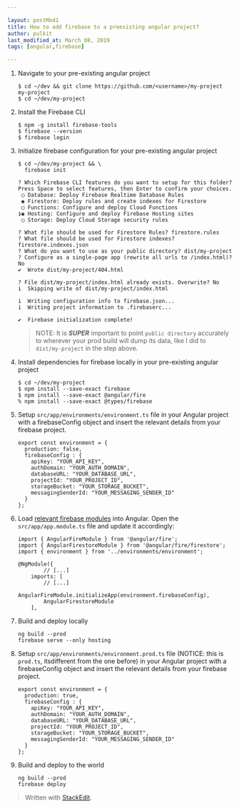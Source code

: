 ```yaml
---

layout: postMod1
title: How to add firebase to a preexisting angular project?
author: pulkit
last_modified_at: March 08, 2019
tags: [angular,firebase]

---
```


1. Navigate to your pre-existing angular project

    ```
    $ cd ~/dev && git clone https://github.com/<username>/my-project my-project
    $ cd ~/dev/my-project
    ```
1. Install the Firebase CLI

    ```
    $ npm -g install firebase-tools
    $ firebase --version
    $ firebase login
    ```
1. Initialize firebase configuration for your pre-existing angular project

    ```
    $ cd ~/dev/my-project && \
      firebase init

    ? Which Firebase CLI features do you want to setup for this folder? Press Space to select features, then Enter to confirm your choices. 
     ◯ Database: Deploy Firebase Realtime Database Rules
     ◉ Firestore: Deploy rules and create indexes for Firestore
     ◯ Functions: Configure and deploy Cloud Functions
    ❯◉ Hosting: Configure and deploy Firebase Hosting sites
     ◯ Storage: Deploy Cloud Storage security rules

    ? What file should be used for Firestore Rules? firestore.rules
    ? What file should be used for Firestore indexes? firestore.indexes.json
    ? What do you want to use as your public directory? dist/my-project
    ? Configure as a single-page app (rewrite all urls to /index.html)? No
    ✔  Wrote dist/my-project/404.html

    ? File dist/my-project/index.html already exists. Overwrite? No
    i  Skipping write of dist/my-project/index.html

    i  Writing configuration info to firebase.json...
    i  Writing project information to .firebaserc...

    ✔  Firebase initialization complete!
    ```
    > NOTE: It is _**SUPER**_ important to point `public directory` accurately to wherever your prod build will dump its data, like I did to `dist/my-project` in the step above.
1. Install dependencies for firebase locally in your pre-existing angular project

    ```
    $ cd ~/dev/my-project
    $ npm install --save-exact firebase
    $ npm install --save-exact @angular/fire
    % npm install --save-exact @types/firebase
    ```
1. Setup `src/app/environments/environment.ts` file in your Angular project with a firebaseConfig object and insert the relevant details from your firebase project.

    ```
    export const environment = {
      production: false,
      firebaseConfig : {
        apiKey: "YOUR_API_KEY",
        authDomain: "YOUR_AUTH_DOMAIN",
        databaseURL: "YOUR_DATABASE_URL",
        projectId: "YOUR_PROJECT_ID",
        storageBucket: "YOUR_STORAGE_BUCKET",
        messagingSenderId: "YOUR_MESSAGING_SENDER_ID"
      }
    };
    ```
1. Load [relevant firebase modules](https://github.com/angular/angularfire2/blob/master/docs/install-and-setup.md#6-setup-individual-ngmodules) into Angular. Open the `src/app/app.module.ts` file and update it accordingly:

    ```
    import { AngularFireModule } from '@angular/fire';
    import { AngularFirestoreModule } from '@angular/fire/firestore';
    import { environment } from '../environments/environment';

    @NgModule({
            // [...]
        imports: [
            // [...]
            AngularFireModule.initializeApp(environment.firebaseConfig),
            AngularFirestoreModule
        ],
    ```
1. Build and deploy locally

    ```
    ng build --prod
    firebase serve --only hosting
    ```
1. Setup `src/app/environments/environment.prod.ts` file (NOTICE: this is `prod.ts`, itsdifferent from the one before) in your Angular project with a firebaseConfig object and insert the relevant details from your firebase project.

    ```
    export const environment = {
      production: true,
      firebaseConfig : {
        apiKey: "YOUR_API_KEY",
        authDomain: "YOUR_AUTH_DOMAIN",
        databaseURL: "YOUR_DATABASE_URL",
        projectId: "YOUR_PROJECT_ID",
        storageBucket: "YOUR_STORAGE_BUCKET",
        messagingSenderId: "YOUR_MESSAGING_SENDER_ID"
      }
    };
    ```
1. Build and deploy to the world

    ```
    ng build --prod
    firebase deploy
    ```

> Written with [StackEdit](https://stackedit.io/).
<!--stackedit_data:
eyJoaXN0b3J5IjpbLTU0OTcwODgyNF19
-->